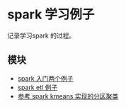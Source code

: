 # spark 学习例子

记录学习spark 的过程。

## 模块

* [spark 入门两个例子](spark-demo)
* [spark etl 例子](spark-etl/README.md)
* [参考 spark kmeans 实现的分区聚类](spark-partitioning/README.md)